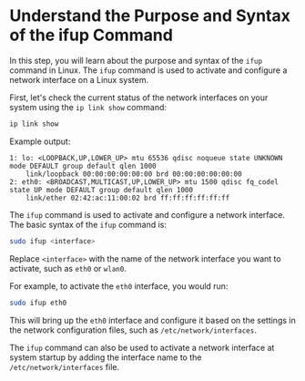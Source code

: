 # Understand the Purpose and Syntax of the ifup Command

In this step, you will learn about the purpose and syntax of the `ifup` command in Linux. The `ifup` command is used to activate and configure a network interface on a Linux system.

First, let's check the current status of the network interfaces on your system using the `ip link show` command:

```bash
ip link show
```

Example output:

```
1: lo: <LOOPBACK,UP,LOWER_UP> mtu 65536 qdisc noqueue state UNKNOWN mode DEFAULT group default qlen 1000
    link/loopback 00:00:00:00:00:00 brd 00:00:00:00:00:00
2: eth0: <BROADCAST,MULTICAST,UP,LOWER_UP> mtu 1500 qdisc fq_codel state UP mode DEFAULT group default qlen 1000
    link/ether 02:42:ac:11:00:02 brd ff:ff:ff:ff:ff:ff
```

The `ifup` command is used to activate and configure a network interface. The basic syntax of the `ifup` command is:

```bash
sudo ifup <interface>
```

Replace `<interface>` with the name of the network interface you want to activate, such as `eth0` or `wlan0`.

For example, to activate the `eth0` interface, you would run:

```bash
sudo ifup eth0
```

This will bring up the `eth0` interface and configure it based on the settings in the network configuration files, such as `/etc/network/interfaces`.

The `ifup` command can also be used to activate a network interface at system startup by adding the interface name to the `/etc/network/interfaces` file.
